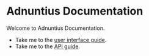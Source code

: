 # Adnuntius Documentation

Welcome to Adnuntius Documentation. 

* Take me to the [user interface guide](user-interface-guide/adnuntius-activation-start.md).
* Take me to the [API guide](api/untitled.md).

